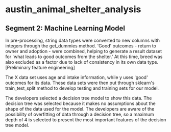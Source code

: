 # austin_animal_shelter_analysis

## Segment 2: Machine Learning Model

In pre-processing, string data types were converted to new columns with integers through the get_dummies method. 'Good' outcomes - return to owner and adoption - were combined, helping to generate a result dataset for 'what leads to good outcomes from the shelter.' At this time, breed was also excluded as a factor due to lack of consistency in its own data type. [Preliminary feature engineering] 

The X data set uses age and intake information, while y uses 'good' outcomes for its data. These data sets were then put through sklearn's train_test_split method to develop testing and training sets for our model.

The developers selected a decision tree model to show this data. The decision tree was selected because it makes no assumptions about the shape of the data used for the model. The developers are aware of the possibility of overfitting of data through a decision tree, so a maximum depth of 4 is selected to present the most important features of the decision tree model.
